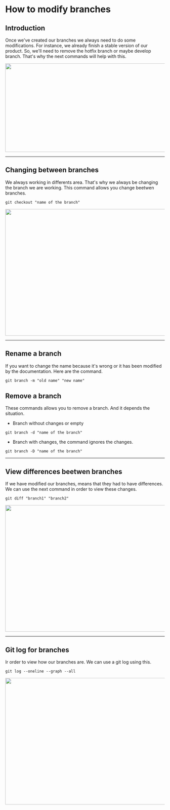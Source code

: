 # How to modify branches
## Introduction
Once we've created our branches we always need to do some modifications. For instance, we already finish a stable version of our product. So, we'll need to remove the hotfix branch or maybe develop branch. That's why the next commands will help with this.

<img src="https://www.jquery-az.com/wp-content/uploads/2018/06/2.0_2-Git-change-branch-loc.png" width="750" height="280"/></img>

---

## Changing between branches
We always working in differents area. That's why we always be changing the branch we are working. This command allows you change beetwen branches.
```
git checkout "name of the branch"
```
<img src="https://www.jquery-az.com/wp-content/uploads/2018/06/2.0_3-Git-checkout-branch.png" width="750" height="400"/></img>

---

## Rename a branch
If you want to change the name because it's wrong or it has been modified by the documentation. Here are the command.
```
git branch -m "old name" "new name"
```

## Remove a branch
These commands allows you to remove a branch. And it depends the situation.
- Branch without changes or empty
```
git branch -d "name of the branch"
```
- Branch with changes, the command ignores the changes.
```
git branch -D "name of the branch"
```

---

## View differences beetwen branches
If we have modified our branches, means that they had to have differences. We can use the next command in order to view these changes.
```
git diff "branch1" "branch2"
``` 

<img src="https://devconnected.com/wp-content/uploads/2019/11/git-diff-double-dot.png" width="600" height="400"/></img>

---

## Git log for branches
Ir order to view how our branches are. We can use a git log using this.
```
git log --oneline --graph --all
``` 

<img src="https://mackyle.github.io/git-log-compact/image1.gif" width="750" height="400"/></img>

